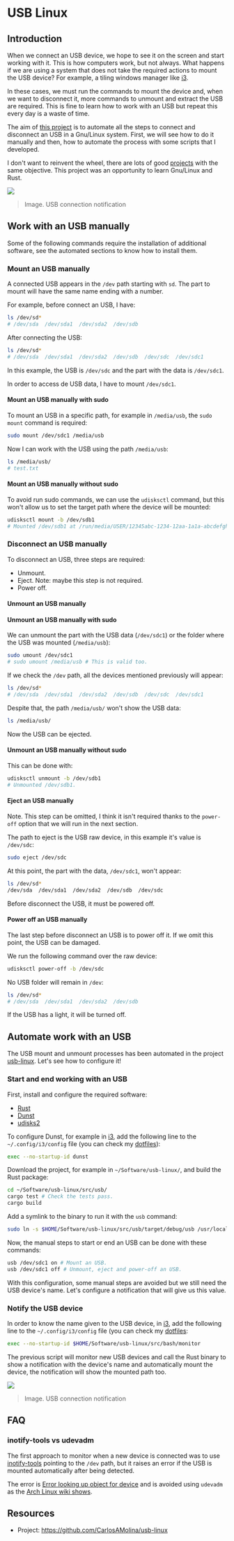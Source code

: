 # USB Linux

## Introduction

When we connect an USB device, we hope to see it on the screen and start working with it. This is how computers work, but not always. What happens if we are using a system that does not take the required actions to mount the USB device? For example, a tiling windows manager like [i3](https://i3wm.org/).

In these cases, we must run the commands to mount the device and, when we want to disconnect it, more commands to unmount and extract the USB are required. This is fine to learn how to work with an USB but repeat this every day is a waste of time.

The aim of [this project](https://github.com/CarlosAMolina/usb-linux) is to automate all the steps to connect and disconnect an USB in a Gnu/Linux system. First, we will see how to do it manually and then, how to automate the process with some scripts that I developed.

I don't want to reinvent the wheel, there are lots of good [projects](https://wiki.archlinux.org/title/Udisks#Mount_helpers) with the same objective. This project was an opportunity to learn Gnu/Linux and Rust.

![](https://carlosamolina-public.s3.eu-west-1.amazonaws.com/projects/usb-linux/notification-on.png)
> Image. USB connection notification

## Work with an USB manually

Some of the following commands require the installation of additional software, see the automated sections to know how to install them.

### Mount an USB manually

A connected USB appears in the `/dev` path starting with `sd`. The part to mount will have the same name ending with a number.

For example, before connect an USB, I have:

```bash
ls /dev/sd*
# /dev/sda  /dev/sda1  /dev/sda2  /dev/sdb
```

After connecting the USB:

```bash
ls /dev/sd*
# /dev/sda  /dev/sda1  /dev/sda2  /dev/sdb  /dev/sdc  /dev/sdc1
```

In this example, the USB is `/dev/sdc` and the part with the data is `/dev/sdc1`.

In order to access de USB data, I have to mount `/dev/sdc1`.

#### Mount an USB manually with sudo

To mount an USB in a specific path, for example in `/media/usb`, the `sudo mount` command is required:

```bash
sudo mount /dev/sdc1 /media/usb
```

Now I can work with the USB using the path `/media/usb`:

```bash
ls /media/usb/
# test.txt
```

#### Mount an USB manually without sudo

To avoid run sudo commands, we can use the `udisksctl` command, but this won't allow us to set the target path where the device will be mounted:

```bash
udisksctl mount -b /dev/sdb1
# Mounted /dev/sdb1 at /run/media/USER/12345abc-1234-12aa-1a1a-abcdefghijkl
```

### Disconnect an USB manually

To disconnect an USB, three steps are required:

- Unmount.
- Eject. Note: maybe this step is not required.
- Power off.

#### Unmount an USB manually

#### Unmount an USB manually with sudo

We can unmount the part with the USB data (`/dev/sdc1`) or the folder where the USB was mounted (`/media/usb`):

```bash
sudo umount /dev/sdc1
# sudo umount /media/usb # This is valid too.
```

If we check the `/dev` path, all the devices mentioned previously will appear:

```bash
ls /dev/sd*
# /dev/sda  /dev/sda1  /dev/sda2  /dev/sdb  /dev/sdc  /dev/sdc1
```

Despite that, the path `/media/usb/` won't show the USB data:

```bash
ls /media/usb/
```

Now the USB can be ejected.

#### Unmount an USB manually without sudo

This can be done with:

```bash
udisksctl unmount -b /dev/sdb1
# Unmounted /dev/sdb1.
```

#### Eject an USB manually

Note. This step can be omitted, I think it isn't required thanks to the `power-off` option that we will run in the next section.

The path to eject is the USB raw device, in this example it's value is `/dev/sdc`:

```bash
sudo eject /dev/sdc
```

At this point, the part with the data, `/dev/sdc1`, won't appear:

```bash
ls /dev/sd*
/dev/sda  /dev/sda1  /dev/sda2  /dev/sdb  /dev/sdc
```

Before disconnect the USB, it must be powered off.

#### Power off an USB manually

The last step before disconnect an USB is to power off it. If we omit this point, the USB can be damaged.

We run the following command over the raw device:

```bash
udisksctl power-off -b /dev/sdc
```

No USB folder will remain in `/dev`:

```bash
ls /dev/sd*
# /dev/sda  /dev/sda1  /dev/sda2  /dev/sdb
```

If the USB has a light, it will be turned off.

## Automate work with an USB

The USB mount and unmount processes has been automated in the project [usb-linux](https://github.com/carlosamolina/usb-linux). Let's see how to configure it!

### Start and end working with an USB

First, install and configure the required software:

- [Rust](https://www.rust-lang.org/tools/install)
- [Dunst](https://wiki.archlinux.org/title/Dunst#Installation)
- [udisks2](https://wiki.archlinux.org/title/Udisks#Installation)

To configure Dunst, for example in [i3](https://i3wm.org/), add the following line to the `~/.config/i3/config` file (you can check my [dotfiles](https://github.com/CarlosAMolina/dotfiles/blob/main/dotfiles/config/i3/config)):

```bash
exec --no-startup-id dunst
```

Download the project, for example in `~/Software/usb-linux/`, and build the Rust package:

```bash
cd ~/Software/usb-linux/src/usb/
cargo test # Check the tests pass.
cargo build
```

Add a symlink to the binary to run it with the `usb` command:

```bash
sudo ln -s $HOME/Software/usb-linux/src/usb/target/debug/usb /usr/local/bin/usb
```

Now, the manual steps to start or end an USB can be done with these commands:

```bash
usb /dev/sdc1 on # Mount an USB.
usb /dev/sdc1 off # Unmount, eject and power-off an USB.
```

With this configuration, some manual steps are avoided but we still need the USB device's name. Let's configure a notification that will give us this value.

### Notify the USB device

In order to know the name given to the USB device, in [i3](https://i3wm.org/), add the following line to the `~/.config/i3/config` file (you can check my [dotfiles](https://github.com/CarlosAMolina/dotfiles/blob/main/dotfiles/config/i3/config):

```bash
exec --no-startup-id $HOME/Software/usb-linux/src/bash/monitor
```

The previous script will monitor new USB devices and call the Rust binary to show a notification with the device's name and automatically mount the device, the notification will show the mounted path too.

![](https://carlosamolina-public.s3.eu-west-1.amazonaws.com/projects/usb-linux/notification-on.png)
> Image. USB connection notification

## FAQ

### inotify-tools vs udevadm

The first approach to monitor when a new device is connected was to use [inotify-tools](https://github.com/inotify-tools/inotify-tools) pointing to the `/dev` path, but it raises an error if the USB is mounted automatically after being detected.

The error is [Error looking up object for device](https://github.com/storaged-project/udisks/issues/711) and is avoided using `udevadm` as the [Arch Linux wiki shows](https://wiki.archlinux.org/title/Udisks#udevadm_monitor).


## Resources

- Project: <https://github.com/CarlosAMolina/usb-linux>
